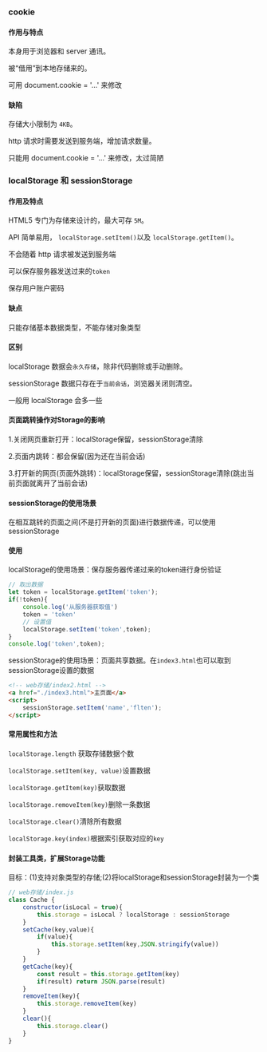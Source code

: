 ### cookie

#### 作用与特点

本身用于浏览器和 server 通讯。

被“借用”到本地存储来的。

可用 document.cookie = '...' 来修改

#### 缺陷 

存储大小限制为 `4KB`。

http 请求时需要发送到服务端，增加请求数量。

只能用 document.cookie = '...' 来修改，太过简陋

### localStorage 和 sessionStorage

#### 作用及特点

HTML5 专门为存储来设计的，最大可存 `5M`。

API 简单易用， `localStorage.setItem()`以及 `localStorage.getItem()`。

不会随着 http 请求被发送到服务端

可以保存服务器发送过来的`token`

保存用户账户密码

#### 缺点

只能存储基本数据类型，不能存储对象类型

#### 区别

localStorage 数据会`永久存储`，除非代码删除或手动删除。

sessionStorage 数据只存在于`当前会话`，浏览器关闭则清空。

一般用 localStorage 会多一些

#### 页面跳转操作对Storage的影响

1.关闭网页重新打开：localStorage保留，sessionStorage清除

2.页面内跳转：都会保留(因为还在当前会话)

3.打开新的网页(页面外跳转)：localStorage保留，sessionStorage清除(跳出当前页面就离开了当前会话)

#### sessionStorage的使用场景

在相互跳转的页面之间(不是打开新的页面)进行数据传递，可以使用sessionStorage

#### 使用

localStorage的使用场景：保存服务器传递过来的token进行身份验证

```javascript
// 取出数据
let token = localStorage.getItem('token');
if(!token){
    console.log('从服务器获取值')
    token = 'token'
    // 设置值
    localStorage.setItem('token',token);
}
console.log('token',token);
```

sessionStorage的使用场景：页面共享数据。在`index3.html`也可以取到sessionStorage设置的数据

```html
<!-- web存储/index2.html -->
<a href="./index3.html">主页面</a>
<script>
    sessionStorage.setItem('name','flten');
</script>   
```
#### 常用属性和方法

`localStorage.length` 获取存储数据个数

`localStorage.setItem(key, value)`设置数据

`localStorage.getItem(key)`获取数据

`localStorage.removeItem(key)`删除一条数据

`localStorage.clear()`清除所有数据

`localStorage.key(index)`根据索引获取对应的`key`

#### 封装工具类，扩展Storage功能

目标：(1)支持对象类型的存储;(2)将localStorage和sessionStorage封装为一个类

```javascript
// web存储/index.js
class Cache {
    constructor(isLocal = true){
        this.storage = isLocal ? localStorage : sessionStorage
    }
    setCache(key,value){
        if(value){
            this.storage.setItem(key,JSON.stringify(value))
        }
    }
    getCache(key){
        const result = this.storage.getItem(key)
        if(result) return JSON.parse(result) 
    }
    removeItem(key){
        this.storage.removeItem(key)
    }
    clear(){
        this.storage.clear()
    }
}
```
